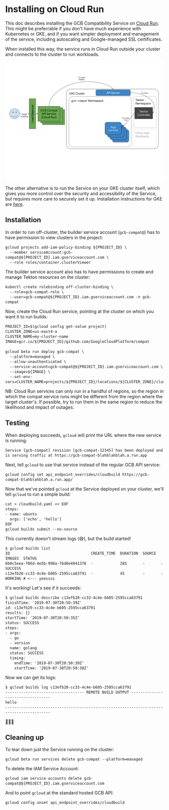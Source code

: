 # Installing on Cloud Run

This doc describes installing the GCB Compatibility Service on [Cloud
Run](https://cloud.google.com/run). This might be preferrable if you don't have
much experience with Kubernetes or GKE, and if you want simpler deployment and
management of the service, including autoscaling and Google-managed SSL
certificates.

When installed this way, the service runs in Cloud Run outside your cluster and
connects to the cluster to run workloads.

![Diagram of Cloud Run installation](./cloud_run.png)

The other alternative is to run the Service on your GKE cluster itself, which
gives you more control over the security and accessibility of the Service, but
requires more care to securely set it up. Installation instructions for GKE are
[here](install_cluster.md).

## Installation

In order to run off-cluster, the builder service account (`gcb-compat@`) has to
have permission to view clusters in the project:

```
gcloud projects add-iam-policy-binding ${PROJECT_ID} \
  --member serviceAccount:gcb-compat@${PROJECT_ID}.iam.gserviceaccount.com \
  --role roles/container.clusterViewer
```

The builder service account also has to have permissions to create and manage
Tekton resources on the cluster:

```
kubectl create rolebinding off-cluster-binding \
  --role=gcb-compat-role \
  --user=gcb-compat@${PROJECT_ID}.iam.gserviceaccount.com -n gcb-compat
```

Now, create the Cloud Run service, pointing at the cluster on which you want it
to run builds:

```
PROJECT_ID=$(gcloud config get-value project)
CLUSTER_ZONE=us-east4-a
CLUSTER_NAME=my-cluster-name
IMAGE=gcr.io/${PROJECT_ID}/github.com/GoogleCloudPlatform/compat

gcloud beta run deploy gcb-compat \
  --platform=managed \
  --allow-unauthenticated \
  --service-account=gcb-compat@${PROJECT_ID}.iam.gserviceaccount.com \
  --image=${IMAGE} \
  --set-env-vars=CLUSTER_NAME=projects/${PROJECT_ID}/locations/${CLUSTER_ZONE}/clusters/${CLUSTER_NAME}
```

NB: Cloud Run services can only run in a handful of regions, so the region in
which the compat service runs might be different from the region where the
target cluster's. If possible, try to run them in the same region to reduce the
likelihood and impact of outages.

## Testing

When deploying succeeds, `gcloud` will print the URL where the new service is
running:

```
Service [gcb-compat] revision [gcb-compat-12345] has been deployed and is serving traffic at https://gcb-compat-blahblahblah.a.run.app
```

Next, tell `gcloud` to use that service instead of the regular GCB API service:

```
gcloud config set api_endpoint_overrides/cloudbuild https://gcb-compat-blahblahblah.a.run.app/
```

Now that we've pointed `gcloud` at the Service deployed on your cluster,
we'll tell `gcloud` to run a simple build:

```
cat > cloudbuild.yaml << EOF
steps:
- name: ubuntu
  args: ['echo', 'hello']
EOF
gcloud builds submit --no-source
```

This currently doesn't stream logs (😅), but the build started!

```
$ gcloud builds list
ID                                    CREATE_TIME  DURATION  SOURCE  IMAGES  STATUS
6b0c5eea-f06d-4e5b-998a-76d0e4941376  -            28S       -       -       SUCCESS
c13efb20-cc33-4c4e-b605-2595cca63791  -            4S        -       -       WORKING # <--- yeessss
```

It's working! Let's see if it succeeds:

```
$ gcloud builds describe c13efb20-cc33-4c4e-b605-2595cca63791
finishTime: '2019-07-30T20:50:39Z'
id: c13efb20-cc33-4c4e-b605-2595cca63791
results: {}
startTime: '2019-07-30T20:50:35Z'
status: SUCCESS
steps:
- args:
  - go
  - version
  name: golang
  status: SUCCESS
  timing:
    endTime: '2019-07-30T20:50:39Z'
    startTime: '2019-07-30T20:50:38Z'
```

Now we can get its logs:

```
$ gcloud builds log c13efb20-cc33-4c4e-b605-2595cca63791
----------------------------------- REMOTE BUILD OUTPUT ----------------------------------
hello
------------------------------------------------------------------------------------------
```

🎉🎉🎉


## Cleaning up

To tear down just the Service running on the cluster:

```
gcloud beta run services delete gcb-compat --platform=managed
```

To delete the IAM Service Account:

```
gcloud iam service-accounts delete gcb-compat@${PROJECT_ID}.iam.gserviceaccount.com
```

And to point `gcloud` at the standard hosted GCB API:

```
gcloud config unset api_endpoint_overrides/cloudbuild
```

